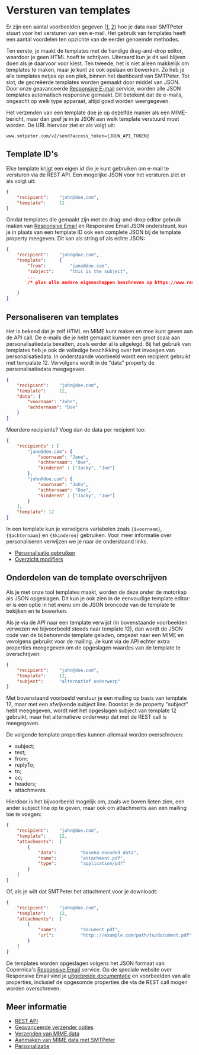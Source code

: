 # Versturen van templates

Er zijn een aantal voorbeelden gegeven ([1](rest-send-json "MIME door SMTPeter laten maken"), 
[2](rest-mime)) hoe je data naar SMTPeter stuurt voor het versturen van een e-mail. 
Het gebruik van templates heeft een aantal voordelen ten opzichte van de eerder
genoemde methodes. 

Ten eerste, je maakt de templates met de handige drag-and-drop 
editor, waardoor je geen HTML hoeft te schrijven. Uiteraard kun je dit wel blijven doen
als je daarvoor voor kiest. Ten tweede, het is niet alleen makkelijk om templates
te maken, maar je kunt ze ook opslaan en bewerken. Zo heb je alle templates netjes op
een plek, binnen het dashboard van SMTPeter. Tot slot, de gecreëerde templates worden
gemaakt door middel van JSON. Door onze geavanceerde [Responsive E-mail](https://www.responsiveemail.com)
service, worden alle JSON templates automatisch responsive gemaakt. Dit betekent
dat de e-mails, ongeacht op welk type apparaat, altijd goed worden weergegeven.

Het verzenden van een template doe je op dezelfde manier als een MIME-bericht, maar dan geef je in je JSON aan welk template verstuurd moet worden. De URL hiervoor ziet er als volgt uit:

`www.smtpeter.com/v2/send?access_token={JOUW_API_TOKEN}`


## Template ID's

Elke template krijgt een eigen *id* die je kunt gebruiken om e-mail te versturen 
via de REST API. Een mogelijke JSON voor het versturen ziet er als volgt uit:

```json
{
    "recipient":    "john@doe.com",
    "template":     12
}
```

Omdat templates die gemaakt zijn met de drag-and-drop editor gebruik maken van 
[Responsive Email](https://www.responsiveemail.com/) en Responsive Email 
JSON ondersteunt, kun je in plaats van een template ID ook een complete JSON
bij de template property meegeven. Dit kan als string of als echte JSON:

```json
{
    "recipient":    "john@doe.com",
    "template":     {
        "from":         "jane@doe.com",
        "subject":      "this is the subject",
        ...
        /* plus alle andere eigenschappen beschreven op https://www.responsiveemail.com */

    }
}
```


## Personaliseren van templates

Het is bekend dat je zelf HTML en MIME kunt maken en mee kunt geven aan de API call. 
De e-mails die je hebt gemaakt kunnen een groot scala aan personalisatiedata bevatten, 
zoals eerder al is uitgelegd. Bij het gebruik van templates heb je ook de volledige 
beschikking over het invoegen van personalisatiedata. In onderstaande voorbeeld wordt een 
recipient gebruikt met tempalate 12. Vervolgens wordt in de "data" property de 
personalisatiedata meegegeven. 
```json
{
    "recipient":    "john@doe.com",
    "template":     12,
    "data": {
        "voornaam": "John",
        "achternaam": "Doe"
    }
}
```

Meerdere recipients? Voeg dan de data per recipient toe:

```json
{
    "recipients" : [
        "jane@doe.com": {
            "voornaam": "Jane",
            "achternaam": "Doe",
            "kinderen" : ["Jacky", "Joe"]
        },
        "john@doe.com": {
            "voornaam": "John",
            "achternaam": "Doe",
            "kinderen" : ["Jacky", "Joe"]
        }
    ],
    "template": 12
}
```

In een template kun je vervolgens variabelen zoals `{$voornaam}`, `{$achternaam}`
en `{$kinderen}` gebruiken. Voor meer informatie over personaliseren verwijzen
we je naar de onderstaand links. 

* [Personalisatie gebruiken](personalization)
* [Overzicht modifiers](personalization-modifiers)


## Onderdelen van de template overschrijven

Als je met onze tool templates maakt, worden de deze onder 
de motorkap als JSON opgeslagen. Dit kun je ook zien in de 
eenvoudige template editor: er is een optie in het menu om
de JSON broncode van de template te bekijken en te bewerken.

Als je via de API naar een template verwijst (in bovenstaande voorbeelden
verwezen we bijvoorbeeld steeds naar template 12), dan wordt de JSON code van 
de bijbehorende template geladen, omgezet naar een MIME en vevolgens gebruikt 
voor de mailing. Je kunt via de API echter extra properties meegegeven om
de opgeslagen waardes van de template te overschrijven:

```json
{
    "recipient":    "john@doe.com",
    "template":     12,
    "subject":      "alternatief onderwerp"
}
```

Met bovenstaand voorbeeld verstuur je een mailing op basis van template 12, 
maar met een afwijkende subject line. Doordat je de property "subject" hebt
meegegeven, wordt niet het opgeslagen subject van template 12 gebruikt, maar het 
alternatieve onderwerp dat met de REST call is meegegeven.

De volgende template properties kunnen allemaal worden overschreven:

* subject;
* text;
* from;
* replyTo;
* to;
* cc;
* headers;
* attachments.

Hierdoor is het bijvoorbeeld mogelijk om, zoals we boven lieten zien, een 
ander subject line op te geven, maar ook om attachments aan een mailing toe
te voegen:

```json
{
    "recipient":    "john@doe.com",
    "template":     12,
    "attachments":  [
        {
            "data":         "base64-encoded data",
            "name":         "attachment.pdf",
            "type":         "application/pdf"
        }
    ]
}
```

Of, als je wilt dat SMTPeter het attachment voor je downloadt:

```json
{
    "recipient":    "john@doe.com",
    "template":     12,
    "attachments":  [
        {
            "name":         "document.pdf",
            "url":          "http:://example.com/path/to/document.pdf"
        }
    ]
}
```

De templates worden opgeslagen volgens het JSON formaat van Copernica's 
[Responsive Email](https://www.responsiveemail.com) service.
Op de speciale website over Responsive Email vind je [uitgebreide documentatie](https://www.responsiveemail.com/json/top-level-properties) 
en voorbeelden van alle properties, inclusief de opgesomde properties die via de REST 
call mogen worden overschreven.

## Meer informatie

* [REST API](./rest-api)
* [Geavanceerde verzender opties](./rest-send-advanced)
* [Verzenden van MIME data](./rest-mime)
* [Aanmaken van MIME data met SMTPeter](./rest-send-json)
* [Personalizatie](./personalization)
